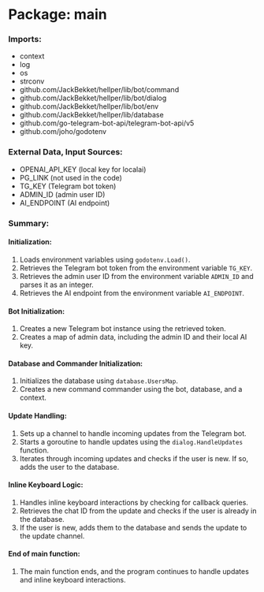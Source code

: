 # Package: main

### Imports:

* context
* log
* os
* strconv
* github.com/JackBekket/hellper/lib/bot/command
* github.com/JackBekket/hellper/lib/bot/dialog
* github.com/JackBekket/hellper/lib/bot/env
* github.com/JackBekket/hellper/lib/database
* github.com/go-telegram-bot-api/telegram-bot-api/v5
* github.com/joho/godotenv

### External Data, Input Sources:

* OPENAI_API_KEY (local key for localai)
* PG_LINK (not used in the code)
* TG_KEY (Telegram bot token)
* ADMIN_ID (admin user ID)
* AI_ENDPOINT (AI endpoint)

### Summary:

#### Initialization:

1. Loads environment variables using `godotenv.Load()`.
2. Retrieves the Telegram bot token from the environment variable `TG_KEY`.
3. Retrieves the admin user ID from the environment variable `ADMIN_ID` and parses it as an integer.
4. Retrieves the AI endpoint from the environment variable `AI_ENDPOINT`.

#### Bot Initialization:

1. Creates a new Telegram bot instance using the retrieved token.
2. Creates a map of admin data, including the admin ID and their local AI key.

#### Database and Commander Initialization:

1. Initializes the database using `database.UsersMap`.
2. Creates a new command commander using the bot, database, and a context.

#### Update Handling:

1. Sets up a channel to handle incoming updates from the Telegram bot.
2. Starts a goroutine to handle updates using the `dialog.HandleUpdates` function.
3. Iterates through incoming updates and checks if the user is new. If so, adds the user to the database.

#### Inline Keyboard Logic:

1. Handles inline keyboard interactions by checking for callback queries.
2. Retrieves the chat ID from the update and checks if the user is already in the database.
3. If the user is new, adds them to the database and sends the update to the update channel.

#### End of main function:

1. The main function ends, and the program continues to handle updates and inline keyboard interactions.

